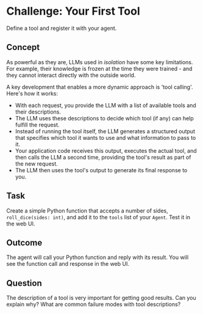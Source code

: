 # Challenge: Your First Tool
Define a tool and register it with your agent.

## Concept
As powerful as they are, LLMs used in *isolation* have some key limitations. For example, their knowledge is frozen at the time they were trained - and they cannot interact directly with the outside world.

A key development that enables a more dynamic approach is 'tool calling'. Here's how it works:

*   With each request, you provide the LLM with a list of available tools and their descriptions.
*   The LLM uses these descriptions to decide which tool (if any) can help fulfill the request.
*   Instead of running the tool itself, the LLM generates a structured output that specifies which tool it wants to use and what information to pass to it.
*   Your application code receives this output, executes the actual tool, and then calls the LLM a second time, providing the tool's result as part of the new request.
*   The LLM then uses the tool's output to generate its final response to you.

## Task
Create a simple Python function that accepts a number of sides, `roll_dice(sides: int)`, and add it to the `tools` list of your `Agent`. Test it in the web UI.

## Outcome
The agent will call your Python function and reply with its result. You will see the function call and response in the web UI.

## Question
The description of a tool is very important for getting good results. Can you explain why? What are common failure modes with tool descriptions?
